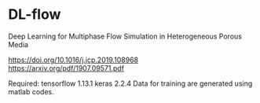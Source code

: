 # DL-flow
Deep Learning for Multiphase Flow Simulation in Heterogeneous Porous Media

https://doi.org/10.1016/j.jcp.2019.108968
https://arxiv.org/pdf/1907.09571.pdf

Required: tensorflow 1.13.1
          keras 2.2.4
Data for training are generated using matlab codes. 
